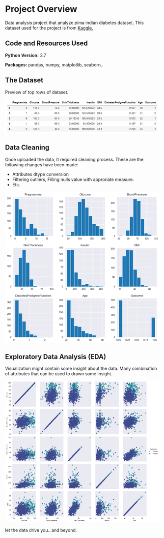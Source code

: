 # Project Overview 
Data analysis project that analyze pima indian diabetes dataset. This dataset used for the project is from [Kaggle.](https://www.kaggle.com/uciml/pima-indians-diabetes-database) 

## Code and Resources Used 
**Python Version:** 3.7

**Packages:** pandas, numpy, matplotlib, seaborn..
## The Dataset
Preview of top rows of dataset.

![](https://github.com/aimanraz/diabetes-analysis/blob/main/Dataset.JPG?raw=true)

## Data Cleaning
Once uploaded the data, It required cleaning process. These are the following changes have been made:
* Attributes dtype conversion
* Filtering outliers, Filling nulls value with approriate measure. 
* Etc.

![](https://github.com/aimanraz/diabetes-analysis/blob/main/Distribute.png?raw=true)

## Exploratory Data Analysis (EDA)
Visualization might contain some insight about the data. Many combination of attributes that can be used to drawn some insight.

![](https://github.com/aimanraz/diabetes-analysis/blob/main/Overall.png?raw=true)

let the data drive you...and beyond.
